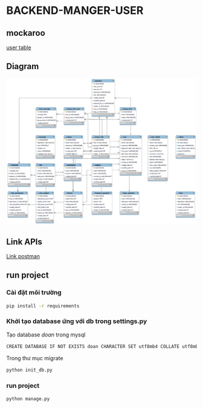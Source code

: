 # BACKEND-MANGER-USER

## mockaroo

[user table](https://www.mockaroo.com/schemas/371785)

## Diagram

![Mô hình quan hệ](/diagram.png "Diagram")

## Link APIs

[Link postman](https://www.getpostman.com/collections/0a8e6e5fbc2f856917e7)

## run project

### Cài đặt môi trường

  ```sh
  pip install -r requirements 
  ```

### Khởi tạo database ứng với db trong settings.py

Tạo database *doan* trong mysql

  ```sh
CREATE DATABASE IF NOT EXISTS doan CHARACTER SET utf8mb4 COLLATE utf8mb4_0900_ai_ci;
  ```

Trong thư mục migrate

  ```sh
 python init_db.py
  ```

### run project

  ```sh
 python manage.py
  ```
